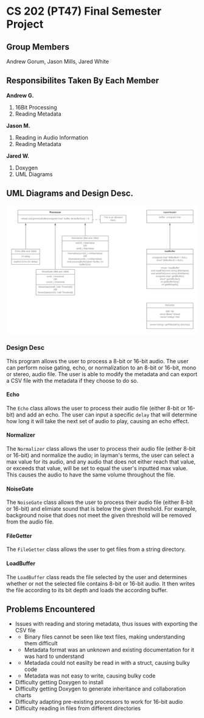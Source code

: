 # CS 202 (PT47) Final Semester Project

## Group Members
Andrew Gorum, Jason Mills, Jared White

## Responsibilites Taken By Each Member
**Andrew G.**  
1. 16Bit Processing
2. Reading Metadata

**Jason M.** 
1. Reading in Audio Information  
2. Reading Metadata

**Jared W.**  
1. Doxygen
2. UML Diagrams

## UML Diagrams and Design Desc.
![Class Diagram](/class-diagram.png)

### Design Desc
This program allows the user to process a 8-bit or 16-bit audio. The user can perform noise gating, echo, or normalization to an 8-bit or 16-bit, mono or stereo, audio file. The user is able to modify the metadata and can export a CSV file with the metadata if they choose to do so.  


#### Echo
The `Echo` class allows the user to process their audio file (either 8-bit or 16-bit) and add an echo. The user can input a specific `delay` that will determine how long it will take the next set of audio to play, causing an echo effect.

#### Normalizer
The `Normalizer` class allows the user to process their audio file (either 8-bit or 16-bit) and normalize the audio; in layman's terms, the user can select a max value for its audio, and any audio that does not either reach that value, or exceeds that value, will be set to equal the user's inputted max value. This causes the audio to have the same volume throughout the file.

#### NoiseGate
The `NoiseGate` class allows the user to process their audio file (either 8-bit or 16-bit) and elimiate sound that is below the given threshold. For example, background noise that does not meet the given threshold will be removed from the audio file. 

#### FileGetter
The `FileGetter` class allows the user to get files from a string directory.

####  LoadBuffer
The `LoadBuffer` class reads the file selected by the user and determines whether or not the selected file  contains 8-bit or 16-bit audio. It then writes the file according to its bit depth and loads the according buffer.

## Problems Encountered
* Issues with reading and storing metadata, thus issues with exporting the CSV file
* - Binary files cannot be seen like text files, making understanding them difficult
* - Metadata format was an unknown and existing documentation for it was hard to understand
* - Metadada could not easilty be read in with a struct, causing bulky code
* - Metadata was not easy to write, causing bulky code
* Difficulty getting Doxygen to install
* Difficulty getting Doxygen to generate inheritance and collaboration charts
* Difficulty adapting pre-existing processors to work for 16-bit audio
* Difficulty reading in files from different directories

